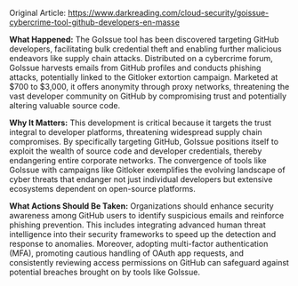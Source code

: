 Original Article: https://www.darkreading.com/cloud-security/goissue-cybercrime-tool-github-developers-en-masse

**What Happened:** The GoIssue tool has been discovered targeting GitHub developers, facilitating bulk credential theft and enabling further malicious endeavors like supply chain attacks. Distributed on a cybercrime forum, GoIssue harvests emails from GitHub profiles and conducts phishing attacks, potentially linked to the Gitloker extortion campaign. Marketed at $700 to $3,000, it offers anonymity through proxy networks, threatening the vast developer community on GitHub by compromising trust and potentially altering valuable source code.

**Why It Matters:** This development is critical because it targets the trust integral to developer platforms, threatening widespread supply chain compromises. By specifically targeting GitHub, GoIssue positions itself to exploit the wealth of source code and developer credentials, thereby endangering entire corporate networks. The convergence of tools like GoIssue with campaigns like Gitloker exemplifies the evolving landscape of cyber threats that endanger not just individual developers but extensive ecosystems dependent on open-source platforms.

**What Actions Should Be Taken:** Organizations should enhance security awareness among GitHub users to identify suspicious emails and reinforce phishing prevention. This includes integrating advanced human threat intelligence into their security frameworks to speed up the detection and response to anomalies. Moreover, adopting multi-factor authentication (MFA), promoting cautious handling of OAuth app requests, and consistently reviewing access permissions on GitHub can safeguard against potential breaches brought on by tools like GoIssue.